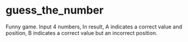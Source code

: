 # guess_the_number
Funny game.
Input 4 numbers, In result, A indicates a correct value and position, B indicates a correct value but an incorrect position.
